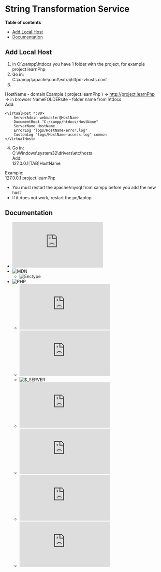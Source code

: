 # String Transformation Service    
**Table of contents**
- [Add Local Host](#add-local-host)
- [Documentation](#documentation)

## Add Local Host
1. In C:\xampp\htdocs you have 1 folder with the project, for example project.learnPhp   
2. Go in:   
C:\xampp\apache\conf\extra\httpd-vhosts.conf   
3.   
HostName - domain Example ( project.learnPhp ) -> http://project.learnPhp -> in browser
NameFOLDERsite - folder name from htdocs     
Add:    
```
<VirtualHost *:80>
    ServerAdmin webmaster@HostName
    DocumentRoot "C:/xampp/htdocs/HostName"
    ServerName HostName
    ErrorLog "logs/HostName-error.log"
    CustomLog "logs/HostName-access.log" common
</VirtualHost>
```
4. Go in:    
C:\Windows\system32\drivers\etc\hosts   
Add:   
127.0.0.1[TAB]HostName   
    
Example:   
127.0.0.1	project.learnPhp    
   
- You must restart the apache/mysql from xampp before you add the new host
- If it does not work, restart the pc/laptop

## Documentation
- ![CSV](https://docs.python.org/3/library/csv.html)
- ![MDN](https://developer.mozilla.org/en-US/)
    - ![Enctype](https://developer.mozilla.org/en-US/docs/Web/API/HTMLFormElement/enctype)
- ![PHP]()
    - ![fopen()](https://www.php.net/manual/en/function.fopen.php)
    - ![fgetcsv()](https://www.php.net/manual/en/function.fgetcsv.php)
    - ![$_SERVER](https://www.php.net/reserved.variables.server)
    - ![getcwd()](https://www.php.net/manual/en/function.getcwd.php)
    - ![DIRECTORY_SEPARATOR](https://www.php.net/manual/en/dir.constants.php) 
    - ![basename()](https://www.php.net/manual/en/function.basename.php)
    - ![move_uploaded_file](https://www.php.net/manual/en/function.move-uploaded-file.php)









